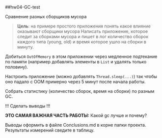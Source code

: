 ##hw04-GC-test

Сравнение разных сборщиков мусора

>**Цель**: на примере простого приложения понять какое влияние оказывают сборщики мусора
Написать приложение, которое следит за сборками мусора и пишет в лог количество сборок каждого типа
(young, old) и время которое ушло на сборки в минуту.

Добиться `OutOfMemory` в этом приложении через медленное подтекание по памяти
(например добавлять элементы в `List` и удалять только половину).

Настроить приложение (можно добавлять `Thread.sleep(...)`) так чтобы оно падало
с OOM примерно через 5 минут после начала работы.

Собрать статистику (количество сборок, время на сборки) по разным GC.

!!! Сделать выводы !!!

**ЭТО САМАЯ ВАЖНАЯ ЧАСТЬ РАБОТЫ:** Какой gc лучше и почему?

Выводы оформить в файле Сonclusions.md в корне папки проекта.
Результаты измерений сведите в таблицу.
